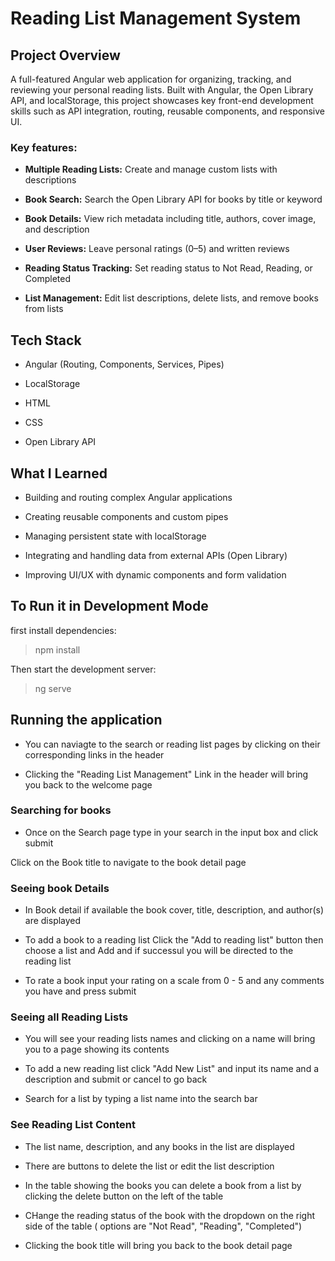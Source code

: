 # Reading List Management System

## Project Overview
A full-featured Angular web application for organizing, tracking, and reviewing your personal reading lists. Built with Angular, the Open Library API, and localStorage, this project showcases key front-end development skills such as API integration, routing, reusable components, and responsive UI.

### Key features:

- **Multiple Reading Lists:** Create and manage custom lists with descriptions

- **Book Search:** Search the Open Library API for books by title or keyword

- **Book Details:** View rich metadata including title, authors, cover image, and description

- **User Reviews:** Leave personal ratings (0–5) and written reviews

- **Reading Status Tracking:** Set reading status to Not Read, Reading, or Completed

- **List Management:** Edit list descriptions, delete lists, and remove books from lists

## Tech Stack

- Angular (Routing, Components, Services, Pipes)

- LocalStorage

- HTML

- CSS

- Open Library API

## What I Learned

- Building and routing complex Angular applications

- Creating reusable components and custom pipes

- Managing persistent state with localStorage

- Integrating and handling data from external APIs (Open Library)
  
- Improving UI/UX with dynamic components and form validation


## To Run it in Development Mode

first install dependencies:

> npm install

Then start the development server:

> ng serve

## Running the application

- You can naviagte to the search or reading list pages by clicking on their corresponding links in the header

- Clicking the "Reading List Management" Link in the header will bring you back to the welcome page

### Searching for books

- Once on the Search page type in your search in the input box and click submit

Click on the Book title to navigate to the book detail page

### Seeing book Details

- In Book detail if available the book cover, title, description, and author(s) are displayed

- To add a book to a reading list Click the "Add to reading list" button then choose a list and Add and if successul you will be directed to the reading list

- To rate a book input your rating on a scale from 0 - 5 and any comments you have and press submit

### Seeing all Reading Lists

- You will see your reading lists names and clicking on a name will bring you to a page showing its contents

- To add a new reading list click "Add New List" and input its name and a description and submit or cancel to go back

- Search for a list by typing a list name into the search bar 

### See Reading List Content

- The list name, description, and any books in the list are displayed

- There are buttons to delete the list or edit the list description

- In the table showing the books you can delete a book from a list by clicking the delete button on the left of the table

- CHange the reading status of the book with the dropdown on the right side of the table ( options are "Not Read", "Reading", "Completed")

- Clicking the book title will bring you back to the book detail page

